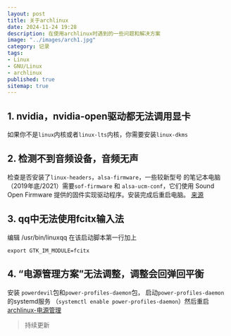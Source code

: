 ```yaml
---
layout: post
title: 关于archlinux
date: 2024-11-24 19:28
description: 在使用archlinux时遇到的一些问题和解决方案
image: "../images/arch1.jpg"
category: 记录
tags:
- Linux
- GNU/Linux
- archlinux
published: true
sitemap: true
---
```



## 1. nvidia，nvidia-open驱动都无法调用显卡

如果你不是`linux`内核或者`linux-lts`内核，你需要安装`linux-dkms`

## 2. 检测不到音频设备，音频无声

检查是否安装了`linux-headers`，`alsa-firmware`，一些较新型号
的笔记本电脑（2019年底/2021）需要`sof-firmware` 和
`alsa-ucm-conf`，它们使用 Sound Open Firmware
提供的固件实现驱动程序。安装完成后重启电脑。
[来源](https://wiki.archlinuxcn.org/wiki/ALSA#%E6%8E%92%E9%99%A4ALSA%E6%95%85%E9%9A%9C)

## 3. qq中无法使用fcitx输入法

编辑 /usr/bin/linuxqq 在该启动脚本第一行加上

`export GTK_IM_MODULE=fcitx`

## 4. “电源管理方案”无法调整，调整会回弹回平衡

安装 `powerdevil`包和`power-profiles-daemon`包，
启动`power-profiles-daemon`的systemd服务
（`systemctl enable power-profiles-daemon`）然后重启  
[archlinux-电源管理](https://wiki.archlinuxcn.org/wiki/%E7%94%B5%E6%BA%90%E7%AE%A1%E7%90%86)

> 持续更新
